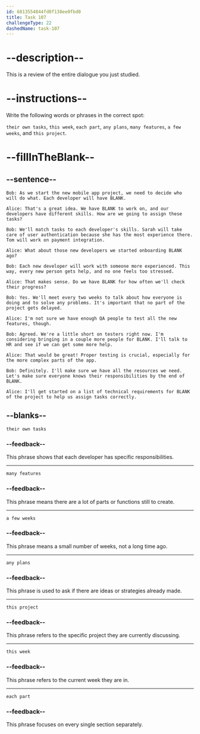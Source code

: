 ```yaml
---
id: 6813554844fd0f138ee0fbd0
title: Task 107
challengeType: 22
dashedName: task-107
---
```


<!-- REVIEW -->

# --description--

This is a review of the entire dialogue you just studied.

# --instructions--

Write the following words or phrases in the correct spot:

`their own tasks`, `this week`, `each part`, `any plans`, `many features`, `a few weeks`, and `this project`.

# --fillInTheBlank--

## --sentence--

`Bob: As we start the new mobile app project, we need to decide who will do what. Each developer will have BLANK.`

`Alice: That's a great idea. We have BLANK to work on, and our developers have different skills. How are we going to assign these tasks?`

`Bob: We'll match tasks to each developer's skills. Sarah will take care of user authentication because she has the most experience there. Tom will work on payment integration.`

`Alice: What about those new developers we started onboarding BLANK ago?`

`Bob: Each new developer will work with someone more experienced. This way, every new person gets help, and no one feels too stressed.`

`Alice: That makes sense. Do we have BLANK for how often we'll check their progress?`

`Bob: Yes. We'll meet every two weeks to talk about how everyone is doing and to solve any problems. It's important that no part of the project gets delayed.`

`Alice: I'm not sure we have enough QA people to test all the new features, though.`

`Bob: Agreed. We're a little short on testers right now. I'm considering bringing in a couple more people for BLANK. I'll talk to HR and see if we can get some more help.`

`Alice: That would be great! Proper testing is crucial, especially for the more complex parts of the app.`

`Bob: Definitely. I'll make sure we have all the resources we need. Let's make sure everyone knows their responsibilities by the end of BLANK.`

`Alice: I'll get started on a list of technical requirements for BLANK of the project to help us assign tasks correctly.`

## --blanks--

`their own tasks`

### --feedback--

This phrase shows that each developer has specific responsibilities.

---

`many features`

### --feedback--

This phrase means there are a lot of parts or functions still to create.

---

`a few weeks`

### --feedback--

This phrase means a small number of weeks, not a long time ago.

---

`any plans`

### --feedback--

This phrase is used to ask if there are ideas or strategies already made.

---

`this project`

### --feedback--

This phrase refers to the specific project they are currently discussing.

---

`this week`

### --feedback--

This phrase refers to the current week they are in.

---

`each part`

### --feedback--

This phrase focuses on every single section separately.
